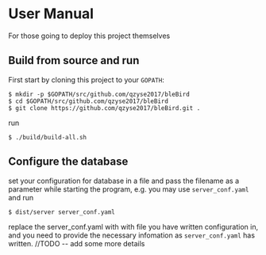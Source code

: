 # User Manual

For those going to deploy this project themselves

## Build from source and run

First start by cloning this project to your `GOPATH`:

```shell
$ mkdir -p $GOPATH/src/github.com/qzyse2017/bleBird
$ cd $GOPATH/src/github.com/qzyse2017/bleBird
$ git clone https://github.com/qzyse2017/bleBird.git .
```

run 

```shell
$ ./build/build-all.sh
```


## Configure the database
set your configuration for database in a file and pass the filename as a parameter while starting the program, e.g. you may use `server_conf.yaml` and run

```shell
$ dist/server server_conf.yaml
```

replace the server_conf.yaml with with file you have written configuration in, and you need to provide the necessary infomation as `server_conf.yaml` has written.
//TODO -- add some more details

